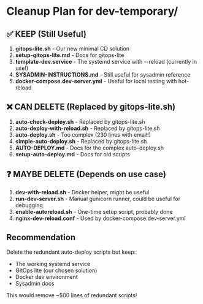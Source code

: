 # Cleanup Plan for dev-temporary/

## ✅ KEEP (Still Useful)

1. **gitops-lite.sh** - Our new minimal CD solution
2. **setup-gitops-lite.md** - Docs for gitops-lite
3. **template-dev.service** - The systemd service with --reload (currently in use!)
4. **SYSADMIN-INSTRUCTIONS.md** - Still useful for sysadmin reference
5. **docker-compose.dev-server.yml** - Useful for local testing with hot-reload

## ❌ CAN DELETE (Replaced by gitops-lite.sh)

1. **auto-check-deploy.sh** - Replaced by gitops-lite.sh
2. **auto-deploy-with-reload.sh** - Replaced by gitops-lite.sh
3. **auto-deploy.sh** - Too complex (230 lines with email!)
4. **simple-auto-deploy.sh** - Replaced by gitops-lite.sh
5. **AUTO-DEPLOY.md** - Docs for the complex auto-deploy.sh
6. **setup-auto-deploy.md** - Docs for old scripts

## ❓ MAYBE DELETE (Depends on use case)

1. **dev-with-reload.sh** - Docker helper, might be useful
2. **run-dev-server.sh** - Manual gunicorn runner, could be useful for debugging
3. **enable-autoreload.sh** - One-time setup script, probably done
4. **nginx-dev-reload.conf** - Used by docker-compose.dev-server.yml

## Recommendation

Delete the redundant auto-deploy scripts but keep:
- The working systemd service
- GitOps lite (our chosen solution)
- Docker dev environment
- Sysadmin docs

This would remove ~500 lines of redundant scripts!
